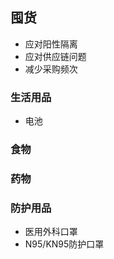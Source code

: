 ## 囤货

- 应对阳性隔离
- 应对供应链问题
- 减少采购频次

### 生活用品

- 电池

### 食物

### 药物

### 防护用品

- 医用外科口罩
- N95/KN95防护口罩
